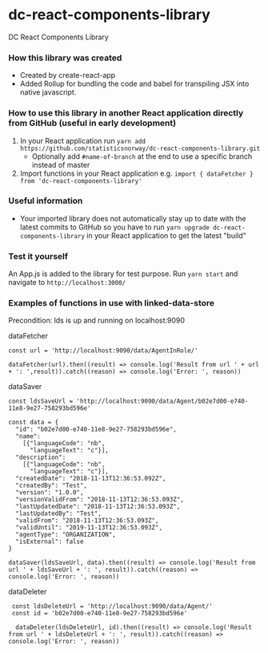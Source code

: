 # dc-react-components-library
DC React Components Library

### How this library was created
- Created by create-react-app
- Added Rollup for bundling the code and babel for transpiling JSX into native javascript.

### How to use this library in another React application directly from GitHub (useful in early development)
1. In your React application run `yarn add https://github.com/statisticsnorway/dc-react-components-library.git` 
    * Optionally add `#name-of-branch` at the end to use a specific branch instead of master
2. Import functions in your React application e.g. `import { dataFetcher } from 'dc-react-components-library'`

### Useful information
* Your imported library does not automatically stay up to date with the latest commits to GitHub so you have to run 
`yarn upgrade dc-react-components-library` in your React application to get the latest "build"

### Test it yourself
An App.js is added to the library for test purpose. Run `yarn start` and navigate to `http://localhost:3000/`

### Examples of functions in use with linked-data-store
Precondition:
lds is up and running on localhost:9090

dataFetcher 

    const url = 'http://localhost:9090/data/AgentInRole/'
    
    dataFetcher(url).then((result) => console.log('Result from url ' + url + ': ',result)).catch((reason) => console.log('Error: ', reason))

dataSaver

    const ldsSaveUrl = 'http://localhost:9090/data/Agent/b02e7d00-e740-11e8-9e27-758293bd596e'

    const data = {
      "id": "b02e7d00-e740-11e8-9e27-758293bd596e",
      "name":
        [{"languageCode": "nb",
          "languageText": "c"}],
      "description":
        [{"languageCode": "nb",
          "languageText": "c"}],
      "createdDate": "2018-11-13T12:36:53.092Z",
      "createdBy": "Test",
      "version": "1.0.0",
      "versionValidFrom": "2018-11-13T12:36:53.093Z",
      "lastUpdatedDate": "2018-11-13T12:36:53.093Z",
      "lastUpdatedBy": "Test",
      "validFrom": "2018-11-13T12:36:53.093Z",
      "validUntil": "2019-11-13T12:36:53.093Z",
      "agentType": "ORGANIZATION",
      "isExternal": false
    }

    dataSaver(ldsSaveUrl, data).then((result) => console.log('Result from url ' + ldsSaveUrl + ': ', result)).catch((reason) => console.log('Error: ', reason))
    
dataDeleter
    
     const ldsDeleteUrl = 'http://localhost:9090/data/Agent/'
     const id = 'b02e7d00-e740-11e8-9e27-758293bd596e'
    
      dataDeleter(ldsDeleteUrl, id).then((result) => console.log('Result from url ' + ldsDeleteUrl + ': ', result)).catch((reason) => console.log('Error: ', reason))    



